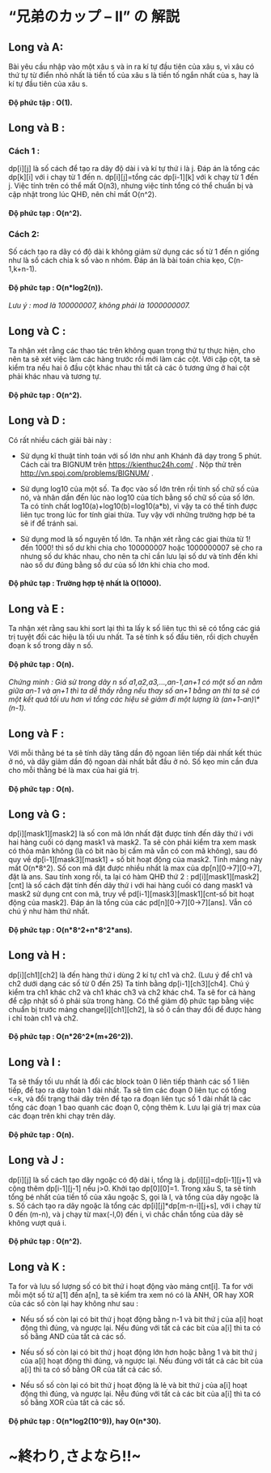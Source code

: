 # “兄弟のカップ – II” の 解説

## Long và A: 

Bài yêu cầu nhập vào một xâu s và in ra kí tự đầu tiên của xâu s, vì xâu có thứ tự từ điển nhỏ nhất là tiền tố của xâu s là tiền tố ngắn nhất của s, hay là kí tự đầu tiên của xâu s.

#### Độ phức tập : O(1).

## Long và B : 

### Cách 1 : 

dp[i][j] là số cách để tạo ra dãy độ dài i và kí tự thứ i là j. Đáp án là tổng các dp[k][i] với i chạy từ 1 đến n.
dp[i][j]=tổng các dp[i-1][k] với k chạy từ 1 đến j.
Việc tính trên có thể mất O(n3), nhưng việc tính tổng có thể chuẩn bị và cập nhật trong lúc QHĐ, nên chỉ mất O(n^2).

#### Độ phức tạp : O(n^2).

### Cách 2:

Số cách tạo ra dãy có độ dài k không giảm sử dụng các số từ 1 đến n giống như là số cách chia k số vào n nhóm. Đáp án là bài toán chia kẹo, C(n-1,k+n-1).
#### Độ phức tạp : O(n\*log2(n)).

*Lưu ý : mod là 100000007, không phải là 1000000007.*

## Long và C : 

Ta nhận xét rằng các thao tác trên không quan trọng thứ tự thực hiện, cho nên ta sẽ xét việc làm các hàng trước rồi mới làm các cột. Với cặp cột, ta sẽ kiểm tra nếu hai ô đầu cột khác nhau thì tất cả các ô tương ứng ở hai cột phải khác nhau và tương tự.

#### Độ phức tạp : O(n^2).

## Long và D : 

Có rất nhiều cách giải bài này :

+ Sử dụng kĩ thuật tính toán với số lớn như anh Khánh đã dạy trong 5 phút. Cách cài tra BIGNUM trên https://kienthuc24h.com/ . Nộp thử trên http://vn.spoj.com/problems/BIGNUM/ .

+ Sử dụng log10 của một số. Ta đọc vào số lớn trên rồi tính số chữ số của nó, và nhân dần đến lúc nào log10 của tích bằng số chữ số của số lớn.
Ta có tính chất log10(a)+log10(b)=log10(a\*b), vì vậy ta có thể tính được liên tục trong lúc for tính giai thừa. Tuy vậy với những trường hợp bé ta sẽ if để tránh sai.

+ Sử dụng mod là số nguyên tố lớn. Ta nhận xét rằng các giai thừa từ 1! đến 1000! thì số dư khi chia cho 100000007 hoặc 1000000007 sẽ cho ra nhưng số dư khác nhau, cho nên ta chỉ cần lưu lại số dư và tính đến khi nào số dư đúng bằng số dư của số lớn khi chia cho mod.

#### Độ phức tạp : Trường hợp tệ nhất là O(1000).

## Long và E : 

Ta nhận xét rằng sau khi sort lại thì ta lấy k số liên tục thì sẽ có tổng các giá trị tuyệt đối các hiệu là tối ưu nhất. Ta sẽ tính k số đầu tiên, rồi dịch chuyển đoạn k số trong dãy n số.

#### Độ phức tạp : O(n).

*Chứng minh : Giả sử trong dãy n số a1,a2,a3,…,an-1,an+1 có một số an nằm giữa  an-1 và an+1 thì ta dễ thấy rằng nếu thay số an+1 bằng an thì ta sẽ có một kết quả tối ưu hơn vì tổng các hiệu sẽ giảm đi một lượng là (an+1-an)\\\*(n-1).*

## Long và F : 

Với mỗi thằng bé ta sẽ tính dãy tăng dần độ ngoan liên tiếp dài nhất kết thúc ở nó, và dãy giảm dần độ ngoan dài nhất bắt đầu ở nó. Số kẹo min cần đưa cho mỗi thằng bé là max của hai giá trị.

#### Độ phức tạp : O(n).

## Long và G : 

dp[i][mask1][mask2] là số con mã lớn nhất đặt được tính đến dãy thứ i với hai hàng cuối có dạng mask1 và mask2. Ta sẽ còn phải kiểm tra xem mask có thỏa mãn không (là có bit nào bị cấm mà vẫn có con mã không), sau đó quy về dp[i-1][mask3][mask1] + số bit hoạt động của mask2. Tính mảng này mất O(n*8^2). Số con mã đặt được nhiều nhất là max của dp[n][0→7][0→7], đặt là ans.
Sau tính xong rồi, ta lại có hàm QHĐ thứ 2 : 
pd[i][mask1][mask2][cnt] là số cách đặt tính đến dãy thứ i với hai hàng cuối có dang mask1 và mask2 sử dụng cnt con mã, truy về pd[i-1][mask3][mask1][cnt-số bit hoạt động của mask2]. Đáp án là tổng của các pd[n][0→7][0→7][ans]. Vẫn có chú ý như hàm thứ nhất.

#### Độ phức tạp : O(n\*8^2+n\*8^2\*ans).

## Long và H : 

dp[i][ch1][ch2] là đến hàng thứ i dùng 2 kí tự ch1 và ch2. (Lưu ý để ch1 và ch2 dưới dạng các số từ 0 đến 25) Ta tính bằng dp[i-1][ch3][ch4]. Chú ý kiểm tra ch1 khác ch2 và ch1 khác ch3 và ch2 khác ch4. Ta sẽ for cả hàng để cập nhật số ô phải sửa trong hàng. Có thể giảm độ phức tạp bằng việc chuẩn bị trước mảng change[i][ch1][ch2], là số ô cần thay đổi để  được hàng i chỉ toàn ch1 và ch2.

#### Độ phức tạp : O(n\*26^2\*(m+26^2)).

## Long và I : 

Ta sẽ thấy tối ưu nhất là đổi các block toàn 0 liên tiếp thành các số 1 liên tiếp, để tạo ra dãy toàn 1 dài nhất. Ta sẽ tìm các đoạn 0 liên tục có tổng <=k, và đổi trạng thái dãy trên để tạo ra đoạn liên tục số 1 dài nhất là các tổng các đoạn 1 bao quanh các đoạn 0, cộng thêm k. Lưu lại giá trị max của các đoạn trên khi chạy trên dãy.

#### Độ phức tạp : O(n).

## Long và J : 

dp[i][j] là số cách tạo dãy ngoặc có độ dài i, tổng là j. dp[i][j]=dp[i-1][j+1] và cộng thêm dp[i-1][j-1] nếu j>0. Khởi tạo dp[0][0]=1.
Trong xâu S, ta sẽ tính tổng bé nhất của tiền tố của xâu ngoặc S, gọi là l, và tổng của dãy ngoặc là s.
Số cách tạo ra dãy ngoặc là tổng các dp[i][j]\*dp[m-n-i][j+s], với i chạy từ 0 đến (m-n), và j chạy từ max(-l,0) đến i, vì chắc chắn tổng của dãy sẽ không vượt quá i.

#### Độ phức tạp : O(n^2).

## Long và K : 

Ta for và lưu số lượng số có bit thứ i hoạt động vào mảng cnt[i]. 
Ta for với mỗi một số từ a[1] đến a[n], ta sẽ kiểm tra xem nó có là ANH, OR hay XOR của các số còn lại hay không như sau :

+ Nếu số số còn lại có bit thứ j hoạt động bằng n-1 và bit thứ j của a[i] hoạt động thì đúng, và ngược lại. Nếu đúng với tất cả các bit của a[i] thì ta có số bằng AND của tất cả các số.

+ Nếu số số còn lại có bit thứ j hoạt động lớn hơn hoặc bằng 1 và bit thứ j của a[i] hoạt động thì đúng, và ngược lại. Nếu đúng với tất cả các bit của a[i] thì ta có số bằng OR của tất cả các số.

+ Nếu số số còn lại có bit thứ j hoạt động là lẻ và bit thứ j của a[i] hoạt động thì đúng, và ngược lại. Nễu đúng với tất cả các bit của a[i] thì ta có số bằng XOR của tất cả các số.

#### Độ phức tạp : O(n\*log2(10^9)), hay O(n\*30).

# ~終わり,さよなら!!~
